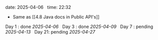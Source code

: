 date: 2025-04-06  
time: 22:32  

- Same as [[4.8 Java docs in Public API's]]  

Day 1 : done *2025-04-06*  
Day 3 : done *2025-04-09*  
Day 7 : pending *2025-04-13*  
Day 21: pending *2025-04-27*
